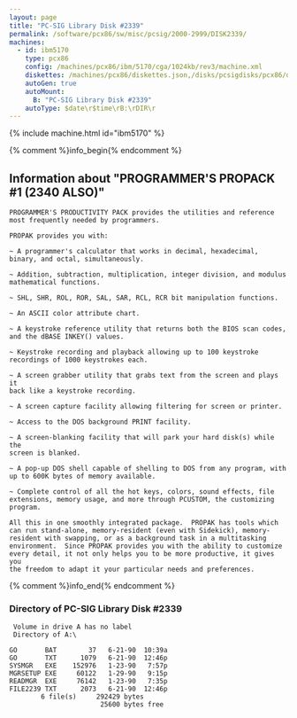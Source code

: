 ```yaml
---
layout: page
title: "PC-SIG Library Disk #2339"
permalink: /software/pcx86/sw/misc/pcsig/2000-2999/DISK2339/
machines:
  - id: ibm5170
    type: pcx86
    config: /machines/pcx86/ibm/5170/cga/1024kb/rev3/machine.xml
    diskettes: /machines/pcx86/diskettes.json,/disks/pcsigdisks/pcx86/diskettes.json
    autoGen: true
    autoMount:
      B: "PC-SIG Library Disk #2339"
    autoType: $date\r$time\rB:\rDIR\r
---
```


{% include machine.html id="ibm5170" %}

{% comment %}info_begin{% endcomment %}

## Information about "PROGRAMMER'S PROPACK #1 (2340 ALSO)"

    PROGRAMMER'S PRODUCTIVITY PACK provides the utilities and reference
    most frequently needed by programmers.
    
    PROPAK provides you with:
    
    ~ A programmer's calculator that works in decimal, hexadecimal,
    binary, and octal, simultaneously.
    
    ~ Addition, subtraction, multiplication, integer division, and modulus
    mathematical functions.
    
    ~ SHL, SHR, ROL, ROR, SAL, SAR, RCL, RCR bit manipulation functions.
    
    ~ An ASCII color attribute chart.
    
    ~ A keystroke reference utility that returns both the BIOS scan codes,
    and the dBASE INKEY() values.
    
    ~ Keystroke recording and playback allowing up to 100 keystroke
    recordings of 1000 keystrokes each.
    
    ~ A screen grabber utility that grabs text from the screen and plays it
    back like a keystroke recording.
    
    ~ A screen capture facility allowing filtering for screen or printer.
    
    ~ Access to the DOS background PRINT facility.
    
    ~ A screen-blanking facility that will park your hard disk(s) while the
    screen is blanked.
    
    ~ A pop-up DOS shell capable of shelling to DOS from any program, with
    up to 600K bytes of memory available.
    
    ~ Complete control of all the hot keys, colors, sound effects, file
    extensions, memory usage, and more through PCUSTOM, the customizing
    program.
    
    All this in one smoothly integrated package.  PROPAK has tools which
    can run stand-alone, memory-resident (even with Sidekick), memory-
    resident with swapping, or as a background task in a multitasking
    environment.  Since PROPAK provides you with the ability to customize
    every detail, it not only helps you to be more productive, it gives you
    the freedom to adapt it your particular needs and preferences.
{% comment %}info_end{% endcomment %}


### Directory of PC-SIG Library Disk #2339

     Volume in drive A has no label
     Directory of A:\

    GO       BAT        37   6-21-90  10:39a
    GO       TXT      1079   6-21-90  12:46p
    SYSMGR   EXE    152976   1-23-90   7:57p
    MGRSETUP EXE     60122   1-29-90   9:15p
    READMGR  EXE     76142   1-23-90   7:35p
    FILE2239 TXT      2073   6-21-90  12:46p
            6 file(s)     292429 bytes
                           25600 bytes free
